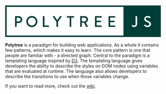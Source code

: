 ![Polytree](/com/img/polytreejs.png)

**Polytree** is a paradigm for building web applications. As a whole it contains few patterns, which makes it easy to learn.  The core pattern is one that people are familiar with - a directed graph.  Central to the paradigm is a templating language inspired by [D3](http://d3js.org/). The templating language gives developers the ability to describe the styles on DOM nodes using variables that are evaluated at runtime. The language also allows developers to describe the transitions to use when those variables change.

If you want to read more, check out the [wiki](https://github.com/quatrano/polytree/wiki).
